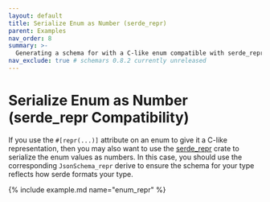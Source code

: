 ```yaml
---
layout: default
title: Serialize Enum as Number (serde_repr)
parent: Examples
nav_order: 8
summary: >-
  Generating a schema for with a C-like enum compatible with serde_repr.
nav_exclude: true # schemars 0.8.2 currently unreleased
---
```


# Serialize Enum as Number (serde_repr Compatibility)

If you use the `#[repr(...)]` attribute on an enum to give it a C-like representation, then you may also want to use the [serde_repr](https://github.com/dtolnay/serde-repr) crate to serialize the enum values as numbers. In this case, you should use the corresponding `JsonSchema_repr` derive to ensure the schema for your type reflects how serde formats your type.

{% include example.md name="enum_repr" %}
